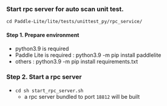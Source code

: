 ### Start rpc server for auto scan unit test.

`cd Paddle-Lite/lite/tests/unittest_py/rpc_service/`

#### Step 1. Prepare environment
- python3.9 is required
- Paddle Lite is required : python3.9 -m pip install paddlelite
- others : python3.9 -m pip install requirements.txt

### Step 2. Start a rpc server
- `cd sh start_rpc_server.sh`
   - a rpc server bundled to port `18812` will be built
